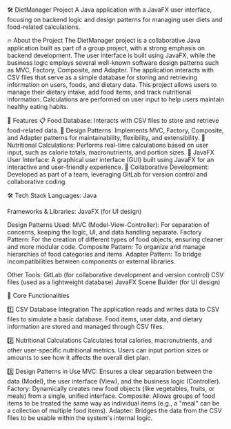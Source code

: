 🛠️ DietManager Project
A Java application with a JavaFX user interface, focusing on backend logic and design patterns for managing user diets and food-related calculations.

🔥 About the Project
The DietManager project is a collaborative Java application built as part of a group project, with a strong emphasis on backend development. The user interface is built using JavaFX, while the business logic employs several well-known software design patterns such as MVC, Factory, Composite, and Adapter. The application interacts with CSV files that serve as a simple database for storing and retrieving information on users, foods, and dietary data.
This project allows users to manage their dietary intake, add food items, and track nutritional information. Calculations are performed on user input to help users maintain healthy eating habits.

🎉 Features
📋 Food Database: Interacts with CSV files to store and retrieve food-related data.
🔄 Design Patterns: Implements MVC, Factory, Composite, and Adapter patterns for maintainability, flexibility, and extensibility.
🧮 Nutritional Calculations: Performs real-time calculations based on user input, such as calorie totals, macronutrients, and portion sizes.
🔧 JavaFX User Interface: A graphical user interface (GUI) built using JavaFX for an interactive and user-friendly experience.
🤝 Collaborative Development: Developed as part of a team, leveraging GitLab for version control and collaborative coding.

🛠️ Tech Stack
Languages:
Java

Frameworks & Libraries:
JavaFX (for UI design)

Design Patterns Used:
MVC (Model-View-Controller): For separation of concerns, keeping the logic, UI, and data handling separate.
Factory Pattern: For the creation of different types of food objects, ensuring cleaner and more modular code.
Composite Pattern: To organize and manage hierarchies of food categories and items.
Adapter Pattern: To bridge incompatibilities between components or external libraries.

Other Tools:
GitLab (for collaborative development and version control)
CSV files (used as a lightweight database)
JavaFX Scene Builder (for UI design)

📡 Core Functionalities

1️⃣ CSV Database Integration
The application reads and writes data to CSV files to simulate a basic database.
Food items, user data, and dietary information are stored and managed through CSV files.

2️⃣ Nutritional Calculations
Calculates total calories, macronutrients, and other user-specific nutritional metrics.
Users can input portion sizes or amounts to see how it affects the overall diet plan.

3️⃣ Design Patterns in Use
MVC: Ensures a clear separation between the data (Model), the user interface (View), and the business logic (Controller).
Factory: Dynamically creates new food objects (like vegetables, fruits, or meals) from a single, unified interface.
Composite: Allows groups of food items to be treated the same way as individual items (e.g., a "meal" can be a collection of multiple food items).
Adapter: Bridges the data from the CSV files to be usable within the system's internal logic.
